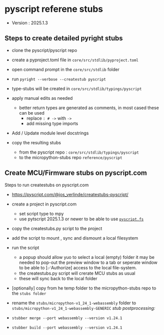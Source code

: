 # pyscript referene stubs 
 - Version : 2025.1.3

## Steps to create detailed pyright stubs 

- clone the pyscript/pyscript repo
- create a pyproject.toml file in `core/src/stdlib/pyproject.toml`
- open command prompt in the `core/src/stdlib` folder
- run `pyright --verbose --createstub pyscript`
- type-stubs will be created in `core/src/stdlib/typings/pyscript`

- apply manual edits as needed 
    - better return types are generated as comments, in most cased these can be used 
        - replace ` : # -> ` with ` -> `
        - add missing type imports 
- Add / Update module level docstrings 

- copy the resulting stubs 
  - from the pyscript repo : `core/src/stdlib/typings/pyscript`
  - to the micropython-stubs repo `reference/pyscript` 


## Create MCU/Firmware stubs on pyscript.com
Steps to run createstubs on pyscript.com 
- https://pyscript.com/@jos_verlinde/createstubs-pyscript/

- create a project in pyscript.com
    - set script type to mpy 
    - use pytscript 2025.1.3 or newer to be able to use [`pyscript.fs`](https://docs.pyscript.net/2025.2.3/api/#pyscriptfs)
- copy the createstubs.py script to the project
- add the script to mount , sync and dismount a local filesystem

- run the script
    - a popup should allow yuo to select a local (empty) folder
      it may be needed to pop-out the preview window to a tab or seperate window to be able to [✅Authorize] access to the local file-system.
    - the createstubs.py script will crerate MCU stubs as usual
    - these will sync back to the local folder 
- [optionally] copy from he temp folder to the micropython-stubs repo to the `stubs folder`
- rename the `stubs/micropython-v1_24_1-webassembly` folder to `stubs/micropython-v1_24_1-webassembly-GENERIC` 
*stub postprocessing:*
- `stubber merge --port webassembly --version v1.24.1`
- `stubber build --port webassembly --version v1.24.1`

